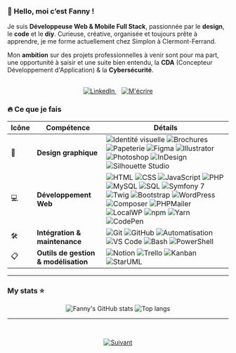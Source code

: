 ### 👋 Hello, moi c’est Fanny !

Je suis **Développeuse Web & Mobile Full Stack**, passionnée par le **design**, le **code** et le **diy**. Curieuse, créative, organisée et toujours prête à apprendre, je me forme actuellement chez Simplon à Clermont-Ferrand.

Mon **ambition** sur des projets professionnelles à venir sont pour ma part, une opportunité à saisir et une suite bien entendu, la **CDA** (Concepteur Développement d'Application) & la **Cybersécurité**.
<br><br>

<p align="center">
  <a href="https://www.linkedin.com/in/fannysaez">
    <img src="https://img.shields.io/badge/LinkedIn-0077B5?style=for-the-badge&logo=linkedin&logoColor=white" alt="LinkedIn" />
  </a>
  &nbsp;&nbsp;
  <a href="mailto:design.dev.diy@gmail.com">
    <img src="https://img.shields.io/badge/Contactez moi ici-EA4335?style=for-the-badge&logoColor=white" alt="M'écrire" />
  </a>
</p>

### 🔥 Ce que je fais

| Icône | Compétence                     | Détails                                                                 |
|-------|--------------------------------|-------------------------------------------------------------------------|
| 🎨    | **Design graphique**           | ![Identité visuelle](https://img.shields.io/badge/Identité%20visuelle-Design-orange) ![Brochures](https://img.shields.io/badge/Brochures-Print-blue) ![Papeterie](https://img.shields.io/badge/Papeterie%20personnalisée-Création-lightgrey) ![Figma](https://img.shields.io/badge/Figma-Prototype-red) ![Illustrator](https://img.shields.io/badge/Illustrator-Design-orange) ![Photoshop](https://img.shields.io/badge/Photoshop-Image-31A8FF) ![InDesign](https://img.shields.io/badge/InDesign-Print-magenta) ![Silhouette Studio](https://img.shields.io/badge/Silhouette%20Studio-Création-7DA7D9) |
| 💻    | **Développement Web**          | ![HTML](https://img.shields.io/badge/HTML-5-orange) ![CSS](https://img.shields.io/badge/CSS-3-blue) ![JavaScript](https://img.shields.io/badge/JavaScript-ES6-yellow) ![PHP](https://img.shields.io/badge/PHP-8.3-blueviolet) ![MySQL](https://img.shields.io/badge/MySQL-Database-lightblue) ![SQL](https://img.shields.io/badge/SQL-Database-orange) ![Symfony 7](https://img.shields.io/badge/Symfony-7-black) ![Twig](https://img.shields.io/badge/Twig-Template-brightgreen) ![Bootstrap](https://img.shields.io/badge/Bootstrap-5-purple) ![WordPress](https://img.shields.io/badge/WordPress-CMS-21759B) ![Composer](https://img.shields.io/badge/Composer-Dépendances-885630) ![PHPMailer](https://img.shields.io/badge/PHPMailer-Emailing-critical) ![LocalWP](https://img.shields.io/badge/LocalWP-Dev%20Env%20local-blue) ![npm](https://img.shields.io/badge/npm-Package-red) ![Yarn](https://img.shields.io/badge/Yarn-Dependency-blue) ![CodePen](https://img.shields.io/badge/CodePen-Playground-black) |
| 🛠️    | **Intégration & maintenance** | ![Git](https://img.shields.io/badge/Git-Version%20control-orange) ![GitHub](https://img.shields.io/badge/GitHub-Repo-black) ![Automatisation](https://img.shields.io/badge/Tâches-Automatisation-success) ![VS Code](https://img.shields.io/badge/VS%20Code-Editor-007ACC) ![Bash](https://img.shields.io/badge/Bash-Terminal-4EAA25) ![PowerShell](https://img.shields.io/badge/PowerShell-Terminal-012456) |
| 📋    | **Outils de gestion & modélisation** | ![Notion](https://img.shields.io/badge/Notion-Docs-black) ![Trello](https://img.shields.io/badge/Trello-Board-0079BF) ![Kanban](https://img.shields.io/badge/Kanban-Workflow-yellowgreen) ![StarUML](https://img.shields.io/badge/StarUML-Modélisation-blue) |

---

### My stats ⭐

<p align="center">
  <img alt="Fanny's GitHub stats" src="https://github-readme-stats.vercel.app/api?username=fannysaez&show_icons=true&theme=transparent"/>
  <img alt="Top langs" src="https://github-readme-stats.vercel.app/api/top-langs/?username=fannysaez&layout=compact&langs_count=8"/>
</p>

---
<br>
<p align="center">
  <a href="profile/projets-et-realisations.md">
    <img src="https://img.shields.io/badge/Suivant-4CAF50?style=for-the-badge&logoColor=white" alt="Suivant" />
  </a>
</p>
